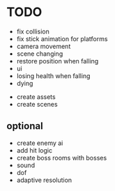 # TODO

- fix collision
- fix stick animation for platforms
- camera movement
- scene changing
- restore position when falling
- ui
- losing health when falling
- dying

* create assets
* create scenes

## optional

- create enemy ai
- add hit logic
- create boss rooms with bosses
- sound
- dof
- adaptive resolution
